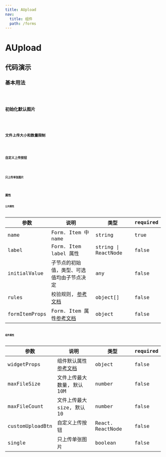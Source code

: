 ```yaml
---
title: AUpload
nav:
  title: 组件
  path: /forms
---
```


# AUpload

## 代码演示

### 基本用法

<code src="./demo/demo1.tsx" />

### 初始化默认图片

<code src="./demo/demo2.tsx" />

### 文件上传大小和数量限制

<code src="./demo/demo3.tsx" />

### 自定义上传按钮

<code src="./demo/demo4.tsx" />

### 只上传单张图片

<code src="./demo/demo5.tsx" />

## 属性

### 公共属性

| 参数                  | 说明                                                                                                                                  | 类型                | required |
| --------------------- | ------------------------------------------------------------------------------------------------------------------------------------- | ------------------- | -------- |
| name                  | Form. Item 中 name                                                                                                                            | string              | true     |
| label                 | Form. Item label 属性                                                                                                                  | string \| ReactNode | false    |
| initialValue          | 子节点的初始值，类型、可选值均由子节点决定                                                                                            | any                 | false    |
| rules                 | 校验规则, [参考文档](https://ant.design/components/form-cn/#Rule)                                     | object[]            | false    |
| formItemProps         | Form. Item 属性[参考文档](https://ant.design/components/form-cn/#Form.Item)                                                            | object              | false    |

### 组件属性

| 参数          | 说明                  | 类型                                                                                           | required |
| ------------- | --------------------- | ---------------------------------------------------------------------------------------------- | -------- |
| widgetProps | 组件默认属性 [参考文档](https://ant.design/components/upload-cn/#API) | object              | false    |
| maxFileSize | 文件上传最大数量, 默认10M | number              | false    |
| maxFileCount | 文件上传最大size, 默认10 | number              | false    |
| customUploadBtn | 自定义上传按钮 | React. ReactNode              | false    |
| single | 只上传单张图片 | boolean              | false    |
